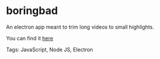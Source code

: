 # boringbad

An electron app meant to trim long videos
to small highlights.

You can find it [here](https://github.com/hhhhhhhhhn/boringbad)

Tags: JavaScript, Node JS, Electron